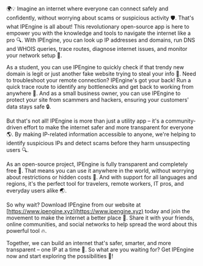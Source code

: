 🌍💡 Imagine an internet where everyone can connect safely and confidently, without worrying about scams or suspicious activity 🛡️. That's what IPEngine is all about! This revolutionary open-source app is here to empower you with the knowledge and tools to navigate the internet like a pro 🔍. With IPEngine, you can look up IP addresses and domains, run DNS and WHOIS queries, trace routes, diagnose internet issues, and monitor your network setup 📡.

As a student, you can use IPEngine to quickly check if that trendy new domain is legit or just another fake website trying to steal your info 💸. Need to troubleshoot your remote connection? IPEngine's got your back! Run a quick trace route to identify any bottlenecks and get back to working from anywhere 🌆. And as a small business owner, you can use IPEngine to protect your site from scammers and hackers, ensuring your customers' data stays safe 🔒.

But that's not all! IPEngine is more than just a utility app – it's a community-driven effort to make the internet safer and more transparent for everyone 🌎. By making IP-related information accessible to anyone, we're helping to identify suspicious IPs and detect scams before they harm unsuspecting users 🔍.

As an open-source project, IPEngine is fully transparent and completely free 🤑. That means you can use it anywhere in the world, without worrying about restrictions or hidden costs 💸. And with support for all languages and regions, it's the perfect tool for travelers, remote workers, IT pros, and everyday users alike 🌏.

So why wait? Download IPEngine from our website at [https://www.ipengine.xyz](https://www.ipengine.xyz) today and join the movement to make the internet a better place 🚀. Share it with your friends, online communities, and social networks to help spread the word about this powerful tool 🔥.

Together, we can build an internet that's safer, smarter, and more transparent – one IP at a time 💪. So what are you waiting for? Get IPEngine now and start exploring the possibilities 🌟!